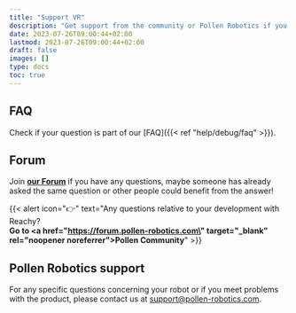 ```yaml
---
title: "Support VR"
description: "Get support from the community or Pollen Robotics if you meet problems with the VR teleoperation app"
date: 2023-07-26T09:00:44+02:00
lastmod: 2023-07-26T09:00:44+02:00
draft: false
images: []
type: docs
toc: true
---
```


## FAQ

Check if your question is part of our [FAQ]({{< ref "help/debug/faq" >}}).

## Forum

Join **[our Forum](https://forum.pollen-robotics.com/)** if you have any questions, maybe someone has already asked the same question or other people could benefit from the answer!

{{< alert icon="👉" text="Any questions relative to your development with Reachy?</br><b>Go to <a href=\"https://forum.pollen-robotics.com\" target=\"_blank\" rel=\"noopener noreferrer\">Pollen Community</a></b>" >}}


## Pollen Robotics support

For any specific questions concerning your robot or if you meet problems with the product, please contact us at [support@pollen-robotics.com](mailto:support@pollen-robotics.com).
